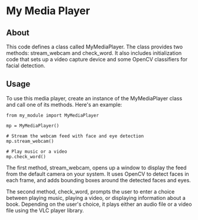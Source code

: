 # My Media Player

## About

This code defines a class called MyMediaPlayer. The class provides two methods: stream_webcam and check_word. It also includes initialization code that sets up a video capture device and some OpenCV classifiers for facial detection.

## Usage

To use this media player, create an instance of the MyMediaPlayer class and call one of its methods. Here's an example:

```
from my_module import MyMediaPlayer

mp = MyMediaPlayer()

# Stream the webcam feed with face and eye detection
mp.stream_webcam()

# Play music or a video
mp.check_word()
```
The first method, stream_webcam, opens up a window to display the feed from the default camera on your system. It uses OpenCV to detect faces in each frame, and adds bounding boxes around the detected faces and eyes.

The second method, check_word, prompts the user to enter a choice between playing music, playing a video, or displaying information about a book. Depending on the user's choice, it plays either an audio file or a video file using the VLC player library.
